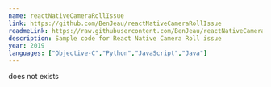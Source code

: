 ```yaml
---
name: reactNativeCameraRollIssue
link: https://github.com/BenJeau/reactNativeCameraRollIssue
readmeLink: https://raw.githubusercontent.com/BenJeau/reactNativeCameraRollIssue/master/README.md
description: Sample code for React Native Camera Roll issue
year: 2019
languages: ["Objective-C","Python","JavaScript","Java"]
---
```


does not exists